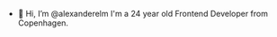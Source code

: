 - 👋 Hi, I’m @alexanderelm
I'm a 24 year old Frontend Developer from Copenhagen.
<!---
alexanderelm/alexanderelm is a ✨ special ✨ repository because its `README.md` (this file) appears on your GitHub profile.
You can click the Preview link to take a look at your changes.
--->
